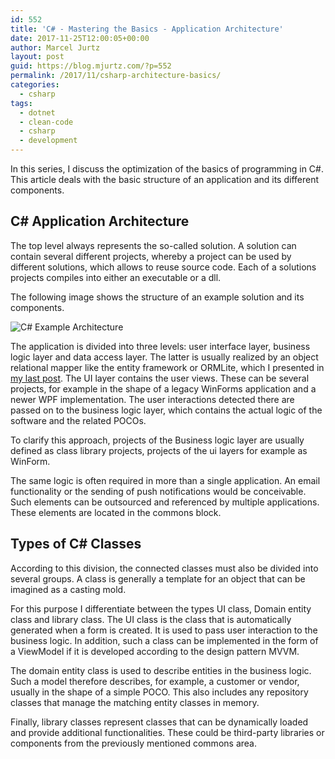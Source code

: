 ```yaml
---
id: 552
title: 'C# - Mastering the Basics - Application Architecture'
date: 2017-11-25T12:00:05+00:00
author: Marcel Jurtz
layout: post
guid: https://blog.mjurtz.com/?p=552
permalink: /2017/11/csharp-architecture-basics/
categories:
  - csharp
tags:
  - dotnet
  - clean-code
  - csharp
  - development
---
```

In this series, I discuss the optimization of the basics of programming in C#. This article deals with the basic structure of an application and its different components.

## C# Application Architecture

The top level always represents the so-called solution. A solution can contain several different projects, whereby a project can be used by different solutions, which allows to reuse source code. Each of a solutions projects compiles into either an executable or a dll.

The following image shows the structure of an example solution and its components.

![C# Example Architecture](csharp_example_architecture.png)

The application is divided into three levels: user interface layer, business logic layer and data access layer. The latter is usually realized by an object relational mapper like the entity framework or ORMLite, which I presented in [my last post](https://blog.mjurtz.com/2017/11/what-is-servicestack/). The UI layer contains the user views. These can be several projects, for example in the shape of a legacy WinForms application and a newer WPF implementation. The user interactions detected there are passed on to the business logic layer, which contains the actual logic of the software and the related POCOs.

To clarify this approach, projects of the Business logic layer are usually defined as class library projects, projects of the ui layers for example as WinForm.

The same logic is often required in more than a single application. An email functionality or the sending of push notifications would be conceivable. Such elements can be outsourced and referenced by multiple applications. These elements are located in the commons block.

## Types of C# Classes

According to this division, the connected classes must also be divided into several groups. A class is generally a template for an object that can be imagined as a casting mold.

For this purpose I differentiate between the types UI class, Domain entity class and library class. The UI class is the class that is automatically generated when a form is created. It is used to pass user interaction to the business logic. In addition, such a class can be implemented in the form of a ViewModel if it is developed according to the design pattern MVVM.

The domain entity class is used to describe entities in the business logic. Such a model therefore describes, for example, a customer or vendor, usually in the shape of a simple POCO. This also includes any repository classes that manage the matching entity classes in memory.

Finally, library classes represent classes that can be dynamically loaded and provide additional functionalities. These could be third-party libraries or components from the previously mentioned commons area.